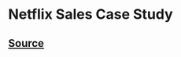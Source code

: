 # Netflix Sales Case Study

## [Source](https://www.kaggle.com/datasets/zubairamuti/netflix-movies-and-tv-shows-dataset)